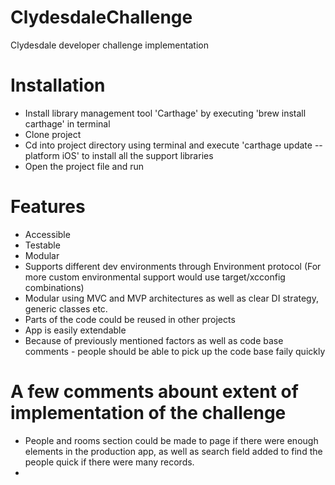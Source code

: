 # ClydesdaleChallenge
Clydesdale developer challenge implementation

# Installation

- Install library management tool 'Carthage' by executing 'brew install carthage' in terminal
- Clone project
- Cd into project directory using terminal and execute 'carthage update --platform iOS' to install all the support libraries
- Open the project file and run

# Features

- Accessible
- Testable
- Modular
- Supports different dev environments through Environment protocol (For more custom environmental support would use target/xcconfig combinations)
- Modular using MVC and MVP architectures as well as clear DI strategy, generic classes etc.
- Parts of the code could be reused in other projects
- App is easily extendable
- Because of previously mentioned factors as well as code base comments - people should be able to pick up the code base faily quickly

# A few comments abount extent of implementation of the challenge

- People and rooms section could be made to page if there were enough elements in the production app, as well as search field added to find the people quick if there were many records.
- 
